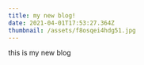 ```yaml
---
title: my new blog!
date: 2021-04-01T17:53:27.364Z
thumbnail: /assets/f8osqei4hdg51.jpg
---
```

this is my new blog